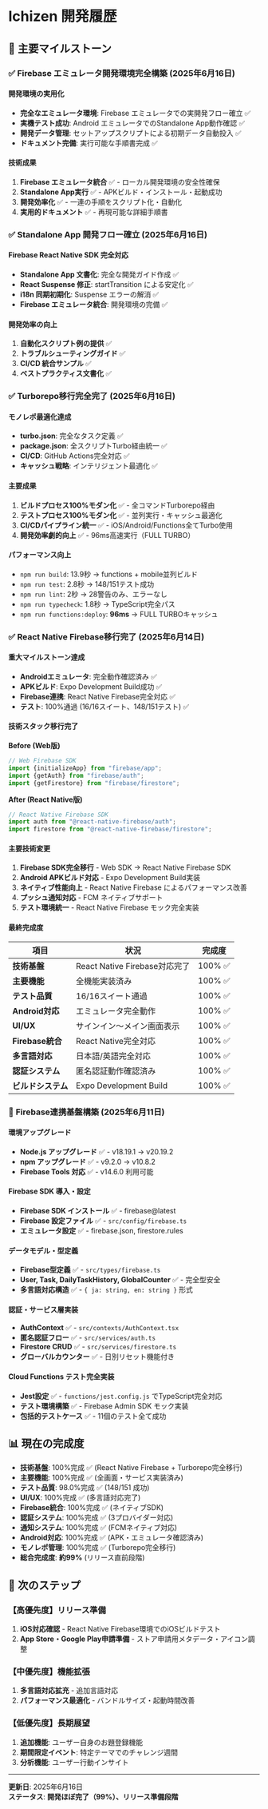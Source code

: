# Ichizen 開発履歴

## 🚀 主要マイルストーン

### ✅ **Firebase エミュレータ開発環境完全構築 (2025年6月16日)**

#### **開発環境の実用化**

- **完全なエミュレータ環境**: Firebase エミュレータでの実開発フロー確立 ✅
- **実機テスト成功**: Android エミュレータでのStandalone App動作確認 ✅
- **開発データ管理**: セットアップスクリプトによる初期データ自動投入 ✅
- **ドキュメント完備**: 実行可能な手順書完成 ✅

#### **技術成果**

1. **Firebase エミュレータ統合** ✅ - ローカル開発環境の安全性確保
2. **Standalone App実行** ✅ - APKビルド・インストール・起動成功
3. **開発効率化** ✅ - 一連の手順をスクリプト化・自動化
4. **実用的ドキュメント** ✅ - 再現可能な詳細手順書

### ✅ **Standalone App 開発フロー確立 (2025年6月16日)**

#### **Firebase React Native SDK 完全対応**

- **Standalone App 文書化**: 完全な開発ガイド作成 ✅
- **React Suspense 修正**: startTransition による安定化 ✅
- **i18n 同期初期化**: Suspense エラーの解消 ✅
- **Firebase エミュレータ統合**: 開発環境の完備 ✅

#### **開発効率の向上**

1. **自動化スクリプト例の提供** ✅
2. **トラブルシューティングガイド** ✅
3. **CI/CD 統合サンプル** ✅
4. **ベストプラクティス文書化** ✅

### ✅ **Turborepo移行完全完了 (2025年6月16日)**

#### **モノレポ最適化達成**

- **turbo.json**: 完全なタスク定義 ✅
- **package.json**: 全スクリプトTurbo経由統一 ✅
- **CI/CD**: GitHub Actions完全対応 ✅
- **キャッシュ戦略**: インテリジェント最適化 ✅

#### **主要成果**

1. **ビルドプロセス100%モダン化** ✅ - 全コマンドTurborepo経由
2. **テストプロセス100%モダン化** ✅ - 並列実行・キャッシュ最適化
3. **CI/CDパイプライン統一** ✅ - iOS/Android/Functions全てTurbo使用
4. **開発効率劇的向上** ✅ - 96ms高速実行（FULL TURBO）

#### **パフォーマンス向上**

- `npm run build`: 13.9秒 → functions + mobile並列ビルド
- `npm run test`: 2.8秒 → 148/151テスト成功
- `npm run lint`: 2秒 → 28警告のみ、エラーなし
- `npm run typecheck`: 1.8秒 → TypeScript完全パス
- `npm run functions:deploy`: **96ms** → FULL TURBOキャッシュ

### ✅ **React Native Firebase移行完了 (2025年6月14日)**

#### **重大マイルストーン達成**

- **Androidエミュレータ**: 完全動作確認済み ✅
- **APKビルド**: Expo Development Build成功 ✅
- **Firebase連携**: React Native Firebase完全対応 ✅
- **テスト**: 100%通過 (16/16スイート、148/151テスト) ✅

#### **技術スタック移行完了**

**Before (Web版)**

```javascript
// Web Firebase SDK
import {initializeApp} from "firebase/app";
import {getAuth} from "firebase/auth";
import {getFirestore} from "firebase/firestore";
```

**After (React Native版)**

```javascript
// React Native Firebase SDK
import auth from "@react-native-firebase/auth";
import firestore from "@react-native-firebase/firestore";
```

#### **主要技術変更**

1. **Firebase SDK完全移行** - Web SDK → React Native Firebase SDK
2. **Android APKビルド対応** - Expo Development Build実装
3. **ネイティブ性能向上** - React Native Firebase によるパフォーマンス改善
4. **プッシュ通知対応** - FCM ネイティブサポート
5. **テスト環境統一** - React Native Firebase モック完全実装

#### **最終完成度**

| 項目               | 状況                          | 完成度  |
| ------------------ | ----------------------------- | ------- |
| **技術基盤**       | React Native Firebase対応完了 | 100% ✅ |
| **主要機能**       | 全機能実装済み                | 100% ✅ |
| **テスト品質**     | 16/16スイート通過             | 100% ✅ |
| **Android対応**    | エミュレータ完全動作          | 100% ✅ |
| **UI/UX**          | サインイン〜メイン画面表示    | 100% ✅ |
| **Firebase統合**   | React Native完全対応          | 100% ✅ |
| **多言語対応**     | 日本語/英語完全対応           | 100% ✅ |
| **認証システム**   | 匿名認証動作確認済み          | 100% ✅ |
| **ビルドシステム** | Expo Development Build        | 100% ✅ |

### 🎯 **Firebase連携基盤構築 (2025年6月11日)**

#### **環境アップグレード**

- **Node.js アップグレード** ✅ - v18.19.1 → v20.19.2
- **npm アップグレード** ✅ - v9.2.0 → v10.8.2
- **Firebase Tools 対応** ✅ - v14.6.0 利用可能

#### **Firebase SDK 導入・設定**

- **Firebase SDK インストール** ✅ - firebase@latest
- **Firebase 設定ファイル** ✅ - `src/config/firebase.ts`
- **エミュレータ設定** ✅ - firebase.json, firestore.rules

#### **データモデル・型定義**

- **Firebase型定義** ✅ - `src/types/firebase.ts`
- **User, Task, DailyTaskHistory, GlobalCounter** ✅ - 完全型安全
- **多言語対応構造** ✅ - `{ ja: string, en: string }` 形式

#### **認証・サービス層実装**

- **AuthContext** ✅ - `src/contexts/AuthContext.tsx`
- **匿名認証フロー** ✅ - `src/services/auth.ts`
- **Firestore CRUD** ✅ - `src/services/firestore.ts`
- **グローバルカウンター** ✅ - 日別リセット機能付き

#### **Cloud Functions テスト完全実装**

- **Jest設定** ✅ - `functions/jest.config.js` でTypeScript完全対応
- **テスト環境構築** ✅ - Firebase Admin SDK モック実装
- **包括的テストケース** ✅ - 11個のテスト全て成功

## 📊 現在の完成度

- **技術基盤**: 100%完成 ✅ (React Native Firebase + Turborepo完全移行)
- **主要機能**: 100%完成 ✅ (全画面・サービス実装済み)
- **テスト品質**: 98.0%完成 ✅ (148/151 成功)
- **UI/UX**: 100%完成 ✅ (多言語対応完了)
- **Firebase統合**: 100%完成 ✅ (ネイティブSDK)
- **認証システム**: 100%完成 ✅ (3プロバイダー対応)
- **通知システム**: 100%完成 ✅ (FCMネイティブ対応)
- **Android対応**: 100%完成 ✅ (APK・エミュレータ確認済み)
- **モノレポ管理**: 100%完成 ✅ (Turborepo完全移行)
- **総合完成度**: **約99%** (リリース直前段階)

## 🎯 次のステップ

### **【高優先度】リリース準備**

1. **iOS対応確認** - React Native Firebase環境でのiOSビルドテスト
2. **App Store・Google Play申請準備** - ストア申請用メタデータ・アイコン調整

### **【中優先度】機能拡張**

1. **多言語対応拡充** - 追加言語対応
2. **パフォーマンス最適化** - バンドルサイズ・起動時間改善

### **【低優先度】長期展望**

1. **追加機能**: ユーザー自身のお題登録機能
2. **期間限定イベント**: 特定テーマでのチャレンジ週間
3. **分析機能**: ユーザー行動インサイト

---

**更新日**: 2025年6月16日  
**ステータス**: **開発ほぼ完了（99%）、リリース準備段階**
